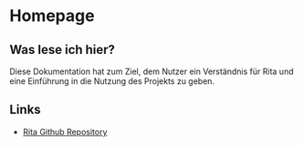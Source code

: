 # Homepage
## Was lese ich hier?
Diese Dokumentation hat zum Ziel, dem Nutzer ein Verständnis für Rita und eine Einführung in die Nutzung des Projekts zu geben.

## Links
- [Rita Github Repository](https://github.com/educorvi/rita)